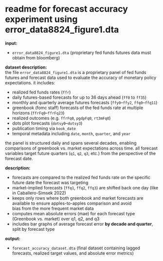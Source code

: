 # readme for forecast accuracy experiment using error_data8824_figure1.dta

**input:**  
- `error_data8824_figure1.dta` (proprietary fed funds futures data must obtain from bloomberg)

**dataset description:**  
the file `error_data8824_figure1.dta` is a proprietary panel of fed funds futures and forecast data used to evaluate the accuracy of monetary policy expectations. it includes:

- realized fed funds rates (`ffr`)  
- daily futures-based forecasts for up to 36 days ahead (`ff0` to `ff35`)  
- monthly and quarterly average futures forecasts (`ffy0`–`ffy2`, `ffq0`–`ffq11`)  
- greenbook (fomc staff) forecasts of the fed funds rate at multiple horizons (`ffrFq0`–`ffrFq23`)  
- realized outcomes (e.g. `ffrFq0`, `pgdpFq0`, `rt3mFq0`)  
- dots plot forecasts (`dotsy0`–`dotsy3`)  
- publication timing via `book_date`  
- temporal metadata including `date`, `month`, `quarter`, and `year`  

the panel is structured daily and spans several decades, enabling comparisons of greenbook vs. market expectations across time. all forecast variables target future quarters (`q1`, `q2`, `q3`, etc.) from the perspective of the forecast date.

**description:**    
- forecasts are compared to the realized fed funds rate on the specific future date the forecast was targeting  
- market-implied forecasts (`ffq1`, `ffq2`, `ffq3`) are shifted back one day (like in Caballero-Simsek 2022)  
- keeps only rows where both greenbook and market forecasts are available to ensure apples-to-apples comparison and avoid  
  bias from the more frequent market data  
- computes mean absolute errors (mae) for each forecast type (Greenbook vs. market) over q1, q2, and q3  
- includes bar graphs of average forecast error **by decade and quarter**, split by forecast type  

**output:**  
- `forecast_accuracy_dataset.dta` (final dataset containing lagged forecasts, realized target values, and absolute error metrics)
